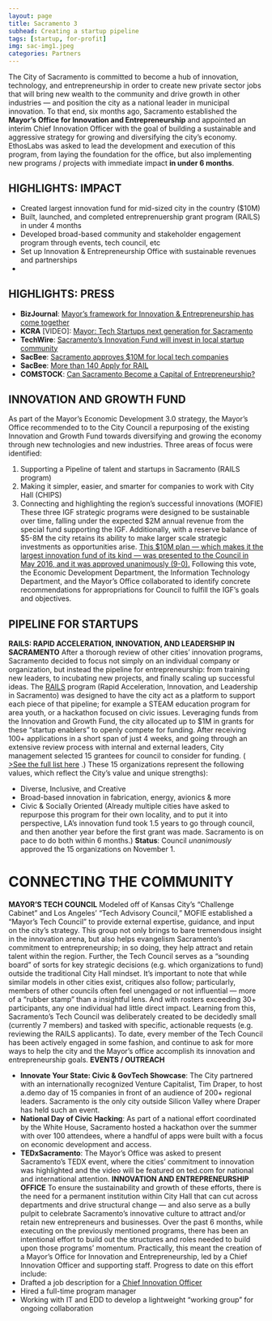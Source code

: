 ```yaml
---
layout: page
title: Sacramento 3
subhead: Creating a startup pipeline
tags: [startup, for-profit]
img: sac-img1.jpeg
categories: Partners
---
```

The City of Sacramento is committed to become a hub of innovation, technology, and entrepreneurship in order to create new private sector jobs that will bring new wealth to the community and drive growth in other industries — and position the city as a national leader in municipal innovation. To that end, six months ago, Sacramento established the **Mayor’s Office for Innovation and Entrepreneurship** and appointed an interim Chief Innovation Officer with the goal of building a sustainable and aggressive strategy for growing and diversifying the city’s economy. EthosLabs was asked to lead the development and execution of this program, from laying the foundation for the office, but also implementing new programs / projects with immediate impact **in under 6 months**.

## HIGHLIGHTS: IMPACT
* Created largest innovation fund for mid-sized city in the country ($10M)
* Built, launched, and completed entreprenuership grant program (RAILS) in under 4 months
* Developed broad-based community and stakeholder engagement program through events, tech council, etc
* Set up Innovation & Entrepreneurship Office with sustainable revenues and partnerships
* 
## HIGHLIGHTS: PRESS
* **BizJournal**:  [Mayor’s framework for Innovation & Entrepreneurship has come together](http://www.bizjournals.com/sacramento/news/2016/06/10/how-city-council-would-spend-8-2-million-fund.html) 
* **KCRA** [VIDEO]:  [Mayor: Tech Startups next generation for Sacramento](http://www.kcra.com/news/mayor-tech-startups-next-generation-for-sacramento/40175930) 
* **TechWire**:  [Sacramento’s Innovation Fund will invest in local startup community](http://www.techwire.net/innovation/sacramentos-innovation-growth-fund-will-invest-in-local-companies-mayor-says.html) 
* **SacBee**:  [Sacramento approves $10M for local tech companies](https://www.sacbee.com/news/local/article85198202.html) 
* **SacBee**:  [More than 140 Apply for RAIL](https://www.sacbee.com/news/local/article85198202.html) 
* **COMSTOCK**:  [Can Sacramento Become a Capital of Entrepreneurship?](http://www.comstocksmag.com/web-only/can-sacramento-become-capital-entrepreneurship) 

## INNOVATION AND GROWTH FUND
As part of the Mayor’s Economic Development 3.0 strategy, the Mayor’s Office recommended to to the City Council a repurposing of the existing Innovation and Growth Fund towards diversifying and growing the economy through new technologies and new industries.
Three areas of focus were identified:
1. Supporting a Pipeline of talent and startups in Sacramento (RAILS program)
2. Making it simpler, easier, and smarter for companies to work with City Hall (CHIPS)
3. Connecting and highlighting the region’s successful innovations (MOFIE)
These three IGF strategic programs were designed to be sustainable over time, falling under the expected $2M annual revenue from the special fund supporting the IGF. Additionally, with a reserve balance of $5-8M the city retains its ability to make larger scale strategic investments as opportunities arise.  [This $10M plan — which makes it the largest innovation fund of its kind — was presented to the Council in May 2016, and it was approved unanimously (9-0).](http://sacramento.granicus.com/MetaViewer.php?view_id=21&event_id=2826&meta_id=471926) 
Following this vote, the Economic Development Department, the Information Technology Department, and the Mayor’s Office collaborated to identify concrete recommendations for appropriations for Council to fulfill the IGF’s goals and objectives.

## PIPELINE FOR STARTUPS
**RAILS: RAPID ACCELERATION, INNOVATION, AND LEADERSHIP IN SACRAMENTO**
After a thorough review of other cities’ innovation programs, Sacramento decided to focus not simply on an individual company or organization, but instead the pipeline for entrepreneurship: from training new leaders, to incubating new projects, and finally scaling up successful ideas.
The  [RAILS](http://cityofsacramento.org/RAILS)  program (Rapid Acceleration, Innovation, and Leadership in Sacramento) was designed to have the city act as a platform to support each piece of that pipeline; for example a STEAM education program for area youth, or a hackathon focused on civic issues. Leveraging funds from the Innovation and Growth Fund, the city allocated up to $1M in grants for these “startup enablers” to openly compete for funding.
After receiving 100+ applications in a short span of just 4 weeks, and going through an extensive review process with internal and external leaders, City management selected 15 grantees for council to consider for funding. ( [>See the full list here](http://www.cityofsacramento.org/RAILS/2016/index.html#/) .) These 15 organizations represent the following values, which reflect the City’s value and unique strengths):
* Diverse, Inclusive, and Creative
* Broad-based innovation in fabrication, energy, avionics & more
* Civic & Socially Oriented
(Already multiple cities have asked to repurpose this program for their own locality, and to put it into perspective, LA’s innovation fund took 1.5 years to go through council, and then another year before the first grant was made. Sacramento is on pace to do both within 6 months.)
**Status**: Council *unanimously* approved the 15 organizations on November 1.
# CONNECTING THE COMMUNITY
**MAYOR’S TECH COUNCIL**
Modeled off of Kansas City’s “Challenge Cabinet” and Los Angeles’ “Tech Advisory Council,” MOFIE established a “Mayor’s Tech Council” to provide external expertise, guidance, and input on the city’s strategy. This group not only brings to bare tremendous insight in the innovation arena, but also helps evangelism Sacramento’s commitment to entrepreneurship; in so doing, they help attract and retain talent within the region. Further, the Tech Council serves as a “sounding board” of sorts for key strategic decisions (e.g. which organizations to fund) outside the traditional City Hall mindset.
It’s important to note that while similar models in other cities exist, critiques also follow; particularly, members of other councils often feel unengaged or not influential — more of a “rubber stamp” than a insightful lens. And with rosters exceeding 30+ participants, any one individual had little direct impact. Learning from this, Sacramento’s Tech Council was deliberately created to be decidedly small (currently 7 members) and tasked with specific, actionable requests (e.g. reviewing the RAILS applicants). To date, every member of the Tech Council has been actively engaged in some fashion, and continue to ask for more ways to help the city and the Mayor’s office accomplish its innovation and entrepreneurship goals.
**EVENTS / OUTREACH**
* **Innovate Your State: Civic & GovTech Showcase**: The City partnered with an internationally recognized Venture Capitalist, Tim Draper, to host a.demo day of 15 companies in front of an audience of 200+ regional leaders. Sacramento is the only city outside Silicon Valley where Draper has held such an event.
* **National Day of Civic Hacking**: As part of a national effort coordinated by the White House, Sacramento hosted a hackathon over the summer with over 100 attendees, where a handful of apps were built with a focus on economic development and access.
* **TEDxSacramento**: The Mayor’s Office was asked to present Sacramento’s TEDX event, where the cities’ commitment to innovation was highlighted and the video will be featured on ted.com for national and international attention.
**INNOVATION AND ENTREPRENEURSHIP OFFICE**
To ensure the sustainability and growth of these efforts, there is the need for a permanent institution within City Hall that can cut across departments and drive structural change — and also serve as a bully pulpit to celebrate Sacramento’s innovative culture to attract and/or retain new entrepreneurs and businesses.
Over the past 6 months, while executing on the previously mentioned programs, there has been an intentional effort to build out the structures and roles needed to build upon those programs’ momentum. Practically, this meant the creation of a Mayor’s Office for Innovation and Entrepreneurship, led by a Chief Innovation Officer and supporting staff. Progress to date on this effort include:
* Drafted a job description for a  [Chief Innovation Officer](https://docs.google.com/document/d/19UG_xMWa78CZ3Cd51plDpQmb9TYDbBwdA6BWptTmOBQ/edit) 
* Hired a full-time program manager
* Working with IT and EDD to develop a lightweight “working group” for ongoing collaboration
